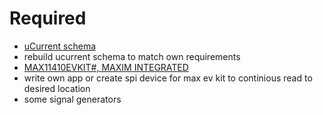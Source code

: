 # Required

*	[uCurrent schema](http://www.eevblog.com/files/uCurrentRev5schematic.pdf)
*	rebuild ucurrent schema to match own requirements
*	[MAX11410EVKIT#, MAXIM INTEGRATED](https://www.terraelectronica.ru/catalog_info.php?CODE=2102710)
*	write own app or create spi device for max ev kit to continious read to desired location
*	some signal generators